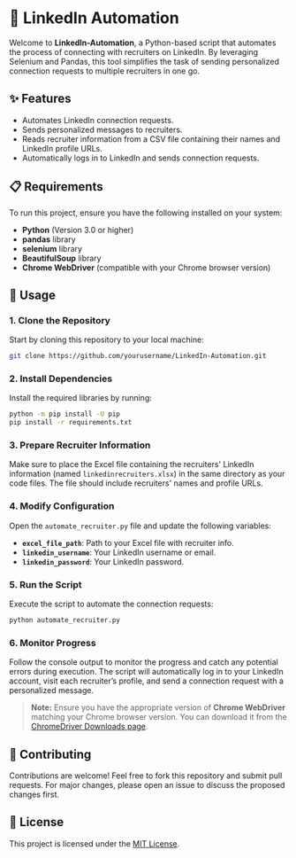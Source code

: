 
# 🤖 LinkedIn Automation

Welcome to **LinkedIn-Automation**, a Python-based script that automates the process of connecting with recruiters on LinkedIn. By leveraging Selenium and Pandas, this tool simplifies the task of sending personalized connection requests to multiple recruiters in one go.

## ✨ Features
- Automates LinkedIn connection requests.
- Sends personalized messages to recruiters.
- Reads recruiter information from a CSV file containing their names and LinkedIn profile URLs.
- Automatically logs in to LinkedIn and sends connection requests.

## 📋 Requirements
To run this project, ensure you have the following installed on your system:

- **Python** (Version 3.0 or higher)
- **pandas** library
- **selenium** library
- **BeautifulSoup** library
- **Chrome WebDriver** (compatible with your Chrome browser version)

## 🚀 Usage

### 1. Clone the Repository
Start by cloning this repository to your local machine:
```bash
git clone https://github.com/yourusername/LinkedIn-Automation.git
```

### 2. Install Dependencies
Install the required libraries by running:
```bash
python -m pip install -U pip
pip install -r requirements.txt
```

### 3. Prepare Recruiter Information
Make sure to place the Excel file containing the recruiters' LinkedIn information (named `linkedinrecruiters.xlsx`) in the same directory as your code files. The file should include recruiters' names and profile URLs.

### 4. Modify Configuration
Open the `automate_recruiter.py` file and update the following variables:

- **`excel_file_path`**: Path to your Excel file with recruiter info.
- **`linkedin_username`**: Your LinkedIn username or email.
- **`linkedin_password`**: Your LinkedIn password.

### 5. Run the Script
Execute the script to automate the connection requests:
```bash
python automate_recruiter.py
```

### 6. Monitor Progress
Follow the console output to monitor the progress and catch any potential errors during execution. The script will automatically log in to your LinkedIn account, visit each recruiter’s profile, and send a connection request with a personalized message.

> **Note:** Ensure you have the appropriate version of **Chrome WebDriver** matching your Chrome browser version. You can download it from the [ChromeDriver Downloads page](https://sites.google.com/chromium.org/driver/downloads).

## 🤝 Contributing
Contributions are welcome! Feel free to fork this repository and submit pull requests. For major changes, please open an issue to discuss the proposed changes first.

## 📄 License
This project is licensed under the [MIT License](https://choosealicense.com/licenses/mit/).
